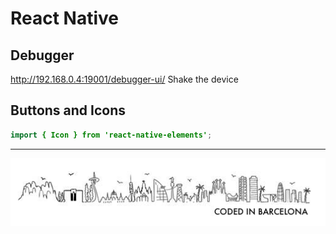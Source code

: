 # React Native

## Debugger

<http://192.168.0.4:19001/debugger-ui/>
Shake the device

## Buttons and Icons

```java
import { Icon } from 'react-native-elements';
```

---
<!-- Pit i Collons -->
![Coded In Barcelona](https://raw.githubusercontent.com/leguim-repo/leguim-repo/master/img/codedinbcn.png)
